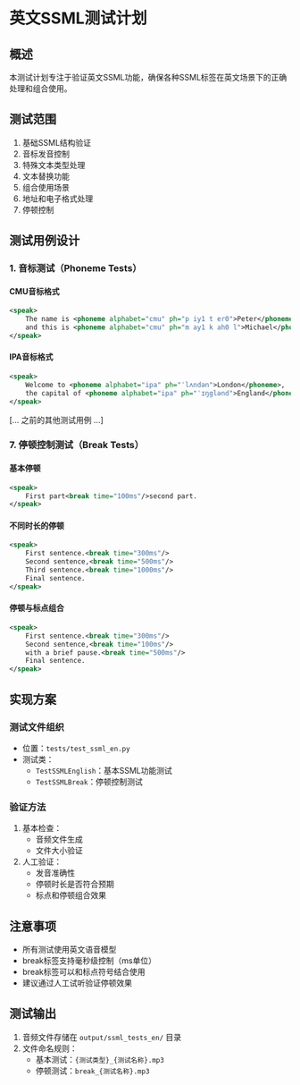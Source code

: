 # 英文SSML测试计划

## 概述
本测试计划专注于验证英文SSML功能，确保各种SSML标签在英文场景下的正确处理和组合使用。

## 测试范围
1. 基础SSML结构验证
2. 音标发音控制
3. 特殊文本类型处理
4. 文本替换功能
5. 组合使用场景
6. 地址和电子格式处理
7. 停顿控制

## 测试用例设计

### 1. 音标测试（Phoneme Tests）

#### CMU音标格式
```xml
<speak>
    The name is <phoneme alphabet="cmu" ph="p iy1 t er0">Peter</phoneme>, 
    and this is <phoneme alphabet="cmu" ph="m ay1 k ah0 l">Michael</phoneme>.
</speak>
```

#### IPA音标格式
```xml
<speak>
    Welcome to <phoneme alphabet="ipa" ph="ˈlʌndən">London</phoneme>, 
    the capital of <phoneme alphabet="ipa" ph="ˈɪŋglənd">England</phoneme>.
</speak>
```

[... 之前的其他测试用例 ...]

### 7. 停顿控制测试（Break Tests）

#### 基本停顿
```xml
<speak>
    First part<break time="100ms"/>second part.
</speak>
```

#### 不同时长的停顿
```xml
<speak>
    First sentence.<break time="300ms"/>
    Second sentence,<break time="500ms"/>
    Third sentence.<break time="1000ms"/>
    Final sentence.
</speak>
```

#### 停顿与标点组合
```xml
<speak>
    First sentence.<break time="300ms"/>
    Second sentence,<break time="100ms"/>
    with a brief pause.<break time="500ms"/>
    Final sentence.
</speak>
```

## 实现方案

### 测试文件组织
- 位置：`tests/test_ssml_en.py`
- 测试类：
  - `TestSSMLEnglish`：基本SSML功能测试
  - `TestSSMLBreak`：停顿控制测试

### 验证方法
1. 基本检查：
   - 音频文件生成
   - 文件大小验证
2. 人工验证：
   - 发音准确性
   - 停顿时长是否符合预期
   - 标点和停顿组合效果

## 注意事项
- 所有测试使用英文语音模型
- break标签支持毫秒级控制（ms单位）
- break标签可以和标点符号结合使用
- 建议通过人工试听验证停顿效果

## 测试输出
1. 音频文件存储在 `output/ssml_tests_en/` 目录
2. 文件命名规则：
   - 基本测试：`{测试类型}_{测试名称}.mp3`
   - 停顿测试：`break_{测试名称}.mp3`
